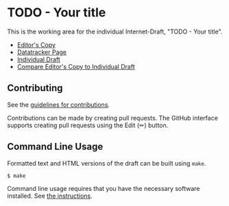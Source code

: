 # TODO - Your title

This is the working area for the individual Internet-Draft, "TODO - Your title".

* [Editor's Copy](https://ysong02.github.io/RemoteAttestation_overEDHOC/#go.draft-song-lake-ra.html)
* [Datatracker Page](https://datatracker.ietf.org/doc/draft-song-lake-ra)
* [Individual Draft](https://datatracker.ietf.org/doc/html/draft-song-lake-ra)
* [Compare Editor's Copy to Individual Draft](https://ysong02.github.io/RemoteAttestation_overEDHOC/#go.draft-song-lake-ra.diff)


## Contributing

See the
[guidelines for contributions](https://github.com/ysong02/RemoteAttestation_overEDHOC/blob/main/CONTRIBUTING.md).

Contributions can be made by creating pull requests.
The GitHub interface supports creating pull requests using the Edit (✏) button.


## Command Line Usage

Formatted text and HTML versions of the draft can be built using `make`.

```sh
$ make
```

Command line usage requires that you have the necessary software installed.  See
[the instructions](https://github.com/martinthomson/i-d-template/blob/main/doc/SETUP.md).

